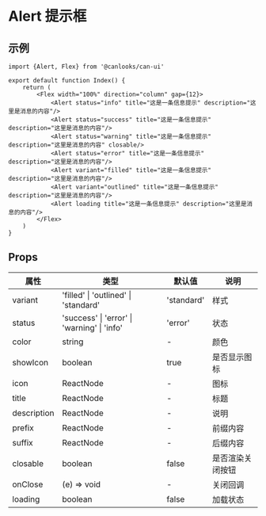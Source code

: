 # Alert 提示框

## 示例

```tsx
import {Alert, Flex} from '@canlooks/can-ui'

export default function Index() {
    return (
        <Flex width="100%" direction="column" gap={12}>
            <Alert status="info" title="这是一条信息提示" description="这里是消息的内容"/>
            <Alert status="success" title="这是一条信息提示" description="这里是消息的内容"/>
            <Alert status="warning" title="这是一条信息提示" description="这里是消息的内容" closable/>
            <Alert status="error" title="这是一条信息提示" description="这里是消息的内容"/>
            <Alert variant="filled" title="这是一条信息提示" description="这里是消息的内容"/>
            <Alert variant="outlined" title="这是一条信息提示" description="这里是消息的内容"/>
            <Alert loading title="这是一条信息提示" description="这里是消息的内容"/>
        </Flex>
    )
}
```

## Props

| 属性          | 类型                                                          | 默认值        | 说明       |
|-------------|-------------------------------------------------------------|------------|----------|
| variant     | 'filled' \| 'outlined' \| 'standard'                        | 'standard' | 样式       |
| status      | 'success' \| 'error'                 \| 'warning' \| 'info' | 'error'    | 状态       |
| color       | string                                                      | -          | 颜色       |
| showIcon    | boolean                                                     | true       | 是否显示图标   |
| icon        | ReactNode                                                   | -          | 图标       |
| title       | ReactNode                                                   | -          | 标题       |
| description | ReactNode                                                   | -          | 说明       |
| prefix      | ReactNode                                                   | -          | 前缀内容     |
| suffix      | ReactNode                                                   | -          | 后缀内容     |
| closable    | boolean                                                     | false      | 是否渲染关闭按钮 |
| onClose     | (e) => void                                                 | -          | 关闭回调     |
| loading     | boolean                                                     | false      | 加载状态     |

